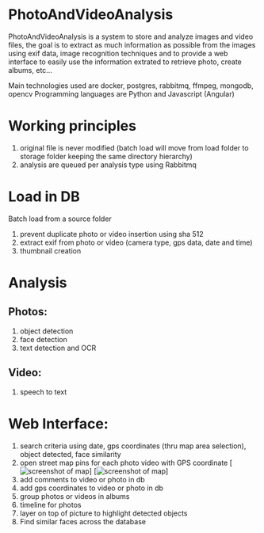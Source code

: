 # PhotoAndVideoAnalysis
PhotoAndVideoAnalysis is a system to store and analyze images and video files, the goal is to extract as much information as possible from the images using exif data, image recognition techniques and to provide a web interface to easily use the information extrated to retrieve photo, create albums, etc...

Main technologies used are docker, postgres, rabbitmq, ffmpeg, mongodb, opencv
Programming languages are Python and Javascript (Angular)

# Working principles
1. original file is never modified (batch load will move from load folder to storage folder keeping the same directory hierarchy)
2. analysis are queued per analysis type using Rabbitmq

# Load in DB
Batch load from a source folder
1. prevent duplicate photo or video insertion using sha 512
2. extract exif from photo or video (camera type, gps data, date and time)
3. thumbnail creation

# Analysis
## Photos:
1. object detection
2. face detection
3. text detection and OCR

## Video:
1. speech to text

# Web Interface:
1. search criteria using date, gps coordinates (thru map area selection), object detected, face similarity
2. open street map pins for each photo video with GPS coordinate
[![screenshot of map](./docs/screenshot/map_world.png)]
[![screenshot of map](./docs/screenshot/map_corsica.png)]
4. add comments to video or photo in db
5. add gps coordinates to video or photo in db
6. group photos or videos in albums
7. timeline for photos
8. layer on top of picture to highlight detected objects
9. Find similar faces across the database
